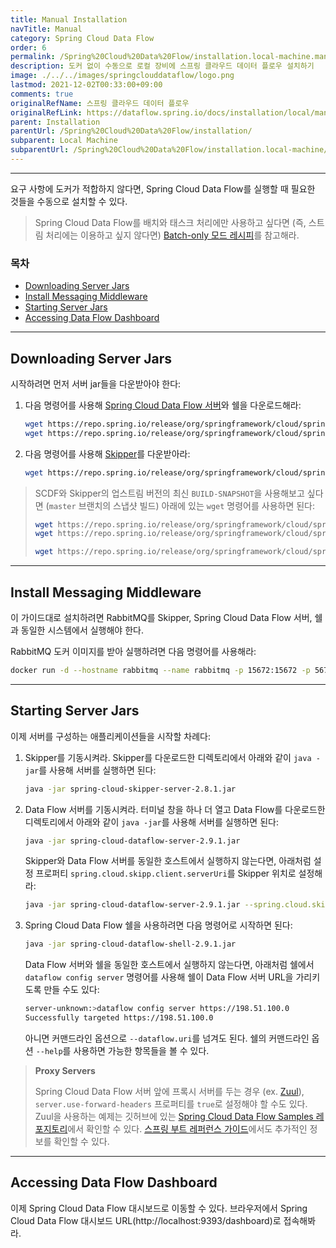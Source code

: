 ```yaml
---
title: Manual Installation
navTitle: Manual
category: Spring Cloud Data Flow
order: 6
permalink: /Spring%20Cloud%20Data%20Flow/installation.local-machine.manual/
description: 도커 없이 수동으로 로컬 장비에 스프링 클라우드 데이터 플로우 설치하기
image: ./../../images/springclouddataflow/logo.png
lastmod: 2021-12-02T00:33:00+09:00
comments: true
originalRefName: 스프링 클라우드 데이터 플로우
originalRefLink: https://dataflow.spring.io/docs/installation/local/manual/
parent: Installation
parentUrl: /Spring%20Cloud%20Data%20Flow/installation/
subparent: Local Machine
subparentUrl: /Spring%20Cloud%20Data%20Flow/installation.local-machine/
---
```


---

요구 사항에 도커가 적합하지 않다면, Spring Cloud Data Flow를 실행할 때 필요한 것들을 수동으로 설치할 수 있다.

> Spring Cloud Data Flow를 배치와 태스크 처리에만 사용하고 싶다면 (즉, 스트림 처리에는 이용하고 싶지 않다면) [Batch-only 모드 레시피](https://dataflow.spring.io/docs/recipes/batch/batch-only-mode/)를 참고해라.

### 목차

- [Downloading Server Jars](#downloading-server-jars)
- [Install Messaging Middleware](#install-messaging-middleware)
- [Starting Server Jars](#starting-server-jars)
- [Accessing Data Flow Dashboard](#accessing-data-flow-dashboard)

---

## Downloading Server Jars

시작하려면 먼저 서버 jar들을 다운받아야 한다:

1. 다음 명령어를 사용해 [Spring Cloud Data Flow 서버](https://spring.io/projects/spring-cloud-dataflow)와 쉘을 다운로드해라:

   ```bash
   wget https://repo.spring.io/release/org/springframework/cloud/spring-cloud-dataflow-server/2.9.1/spring-cloud-dataflow-server-2.9.1.jar
   wget https://repo.spring.io/release/org/springframework/cloud/spring-cloud-dataflow-shell/2.9.1/spring-cloud-dataflow-shell-2.9.1.jar
   ```

2. 다음 명령어를 사용해 [Skipper](https://spring.io/projects/spring-cloud-skipper)를 다운받아라:

   ```bash
   wget https://repo.spring.io/release/org/springframework/cloud/spring-cloud-skipper-server/2.8.1/spring-cloud-skipper-server-2.8.1.jar
   ```

> SCDF와 Skipper의 업스트림 버전의 최신 `BUILD-SNAPSHOT`을 사용해보고 싶다면 (`master` 브랜치의 스냅샷 빌드) 아래에 있는 `wget` 명령어를 사용하면 된다:
>
> ```bash
> wget https://repo.spring.io/release/org/springframework/cloud/spring-cloud-dataflow-server/2.9.1/spring-cloud-dataflow-server-2.9.1.jar
> wget https://repo.spring.io/release/org/springframework/cloud/spring-cloud-dataflow-shell/2.9.1/spring-cloud-dataflow-shell-2.9.1.jar
> ```
>
> ```bash
> wget https://repo.spring.io/release/org/springframework/cloud/spring-cloud-skipper-server/2.8.1/spring-cloud-skipper-server-2.8.1.jar
> ```

---

## Install Messaging Middleware

이 가이드대로 설치하려면 RabbitMQ를 Skipper, Spring Cloud Data Flow 서버, 쉘과 동일한 시스템에서 실행해야 한다.

RabbitMQ 도커 이미지를 받아 실행하려면 다음 명령어를 사용해라:

```bash
docker run -d --hostname rabbitmq --name rabbitmq -p 15672:15672 -p 5672:5672 rabbitmq:3.7.14-management
```

---

## Starting Server Jars

이제 서버를 구성하는 애플리케이션들을 시작할 차례다:

1. Skipper를 기동시켜라. Skipper를 다운로드한 디렉토리에서 아래와 같이 `java -jar`를 사용해 서버를 실행하면 된다:

   ```bash
   java -jar spring-cloud-skipper-server-2.8.1.jar
   ```

2. Data Flow 서버를 기동시켜라. 터미널 창을 하나 더 열고 Data Flow를 다운로드한 디렉토리에서 아래와 같이 `java -jar`를 사용해 서버를 실행하면 된다:

   ```bash
   java -jar spring-cloud-dataflow-server-2.9.1.jar
   ```

   Skipper와 Data Flow 서버를 동일한 호스트에서 실행하지 않는다면, 아래처럼 설정 프로퍼티 `spring.cloud.skipp.client.serverUri`를 Skipper 위치로 설정해라:

   ```bash
   java -jar spring-cloud-dataflow-server-2.9.1.jar --spring.cloud.skipper.client.serverUri=https://192.51.100.1:7577/api
   ```

3. Spring Cloud Data Flow 쉘을 사용하려면 다음 명령어로 시작하면 된다:

   ```bash
   java -jar spring-cloud-dataflow-shell-2.9.1.jar
   ```

   Data Flow 서버와 쉘을 동일한 호스트에서 실행하지 않는다면, 아래처럼 쉘에서 `dataflow config server` 명령어를 사용해 쉘이 Data Flow 서버 URL을 가리키도록 만들 수도 있다:

   ```bash
   server-unknown:>dataflow config server https://198.51.100.0
   Successfully targeted https://198.51.100.0
   ```

   아니면 커맨드라인 옵션으로 `--dataflow.uri`를 넘겨도 된다. 쉘의 커맨드라인 옵션 `--help`를 사용하면 가능한 항목들을 볼 수 있다.

> **Proxy Servers**
>
> Spring Cloud Data Flow 서버 앞에 프록시 서버를 두는 경우 (ex. [Zuul](https://github.com/Netflix/zuul)), `server.use-forward-headers` 프로퍼티를 `true`로 설정해야 할 수도 있다. Zuul을 사용하는 예제는 깃허브에 있는 [Spring Cloud Data Flow Samples 레포지토리](https://github.com/spring-cloud/spring-cloud-dataflow-samples/tree/master/dataflow-zuul)에서 확인할 수 있다. [스프링 부트 레퍼런스 가이드](/Spring%20Boot/howto.embedded-web-servers/#customize-tomcats-proxy-configuration)에서도 추가적인 정보를 확인할 수 있다.

---

## Accessing Data Flow Dashboard

이제 Spring Cloud Data Flow 대시보드로 이동할 수 있다. 브라우저에서 Spring Cloud Data Flow 대시보드 URL(http://localhost:9393/dashboard)로 접속해봐라.
